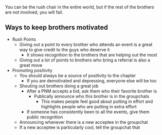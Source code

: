 You can be the rush chair in the entire world, but if the rest of the brothers are not involved, you will fail. 

## Ways to keep brothers motivated
- Rush Points
	- Giving out a point to every brother who attends an event is a great way to give credit to the guys who deserve it
		- It shows recognition to the brothers that are helping out the most
	- Giving out a lot of points to brothers who bring a referral is also a great move
- Promoting positivity
	- You should always be a source of positivity to the chapter
		- If you are demotivated and depressing, everyone else will be too
	- Shouting out brothers doing a great job
		- After a PNM accepts a bid, ask them who their favorite brother is 
			- Publically announce who this brother is in the groupchats
				- This makes people feel good about putting in effort and highlights people who are putting in extra effort
		- If someone has consistently been to all the events, give them public recognition
	- Announcing whenever there is a new acceptee in the groupchat
	- If a new acceptee is particularly cool, tell the groupchat that